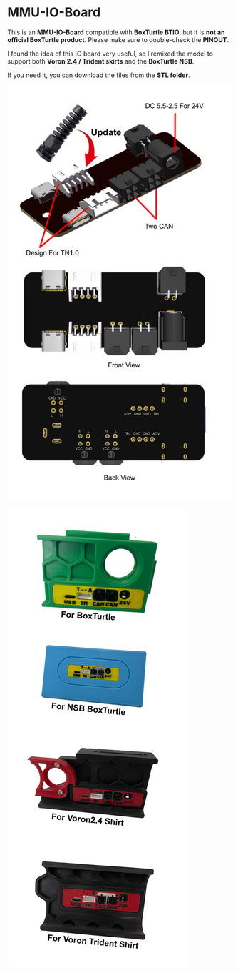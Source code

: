 # MMU-IO-Board
This is an **MMU-IO-Board** compatible with **BoxTurtle BTIO**, but it is **not an official BoxTurtle product**. Please make sure to double-check the **PINOUT**.

I found the idea of this IO board very useful, so I remixed the model to support both **Voron 2.4 / Trident skirts** and the **BoxTurtle NSB**.

 If you need it, you can download the files from the **STL folder**.



![1](Assets/1.jpg)



![2](Assets/2.jpg)